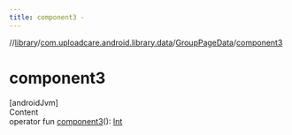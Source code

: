 ```yaml
---
title: component3 -
---
```

//[library](../../index.md)/[com.uploadcare.android.library.data](../index.md)/[GroupPageData](index.md)/[component3](component3.md)



# component3  
[androidJvm]  
Content  
operator fun [component3](component3.md)(): [Int](https://kotlinlang.org/api/latest/jvm/stdlib/kotlin/-int/index.html)  



